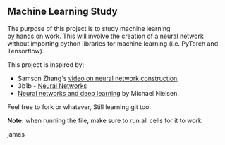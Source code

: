 ## Machine Learning Study ##

The purpose of this project is to study machine learning  
by hands on work. This will involve the creation of a neural network  
without importing python libraries for machine learning (i.e. PyTorch and Tensorflow). 

This project is inspired by:

- Samson Zhang's [video on neural network construction,](https://youtu.be/w8yWXqWQYmU)  
- 3b1b - [Neural Networks](https://www.3blue1brown.com/topics/neural-networks)  
- [Neural networks and deep learning](http://neuralnetworksanddeeplearning.com) by Michael Nielsen.

Feel free to fork or whatever, Still learning git too. 

**Note:** when running the file, make sure to run all cells for it to work

james
